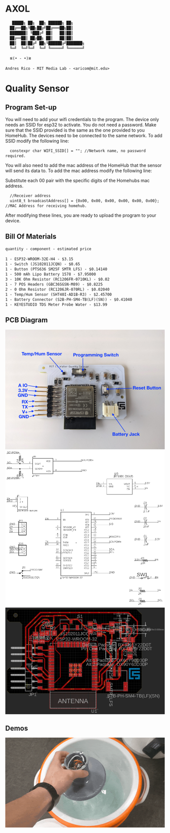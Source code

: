 # AXOL

```
   █████╗ ██╗  ██╗ ██████╗ ██╗     
  ██╔══██╗╚██╗██╔╝██╔═══██╗██║     
  ███████║ ╚███╔╝ ██║   ██║██║     
  ██╔══██║ ██╔██╗ ██║   ██║██║     
  ██║  ██║██╔╝ ██╗╚██████╔╝███████╗
  ╚═╝  ╚═╝╚═╝  ╚═╝ ╚═════╝ ╚══════╝

  ᓬ(• - •)ᕒ

Andres Rico - MIT Media Lab - <aricom@mit.edu>

```

<h1>Quality Sensor </h1>

<h2>Program Set-up</h2>

You will need to add your wifi credentials to the program. The device only needs an SSID for esp32 to activate. You do not need a password. Make sure that the SSID provided is the same as the one provided to you HomeHub. The devices need to be connected to the same network. To add SSID modify the following line:

```
  constexpr char WIFI_SSID[] = ""; //Network name, no password required.

```

You will also need to add the mac address of the HomeHub that the sensor will send its data to. To add the mac address modify the following line: 

Substitute each 00 pair with the specific digits of the Homehubs mac address.

```
  //Receiver address
  uint8_t broadcastAddress[] = {0x00, 0x00, 0x00, 0x00, 0x00, 0x00}; //MAC Address for receiving homehub.

```

After modifying these lines, you are ready to upload the program to your device.

<h2>Bill Of Materials</h2>

```
quantity - component - estimated price

1 - ESP32-WROOM-32E-H4 - $3.15
1 - Switch (JS102011JCQN) - $0.65
1 - Button (PTS636 SM25F SMTR LFS) - $0.14140
1 - 500 mAh Lipo Battery 1578 - $7.95000	
3 - 10K Ohm Resistor (RC1206FR-0710KL) - $0.02
1 - 7 POS Headers (GBC36SGSN-M89) - $0.8225
2 - 0 Ohm Resistor (RC1206JR-070RL) - $0.02040	
1 - Temp/Hum Sensor (SHT40I-AD1B-R3) - $2.45700	
1 - Battery Connector (S2B-PH-SM4-TB(LF)(SN)) - $0.41040	
1 - KEYESTUDIO TDS Meter Probe Water - $13.99

```

<h2>PCB Diagram</h2>

<img src="../../images/quality_diagram.jpeg">
<img src="../../images/quality_schematic.png">
<img src="../../images/quality_board.png">

<h2>Demos</h2>

<img src="images/buoy_floating.gif">

